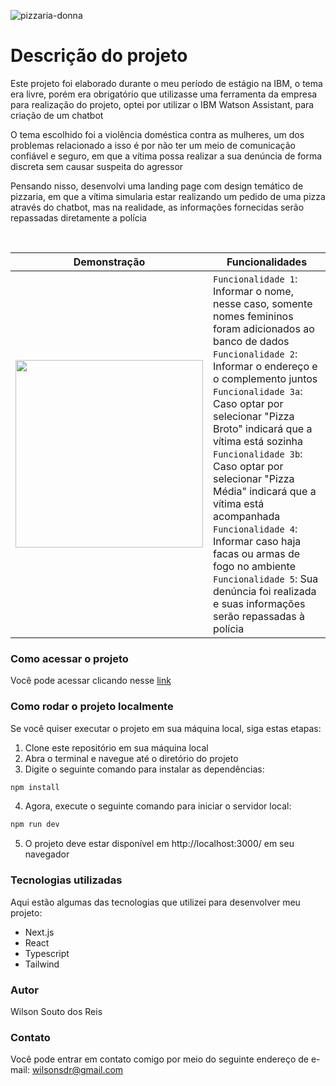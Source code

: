 ![pizzaria-donna](https://user-images.githubusercontent.com/81364355/236247210-12f2a500-7dca-4020-9bc5-c17d41c9da4a.png)

# Descrição do projeto

Este projeto foi elaborado durante o meu período de estágio na IBM, o tema era livre, porém era obrigatório que utilizasse uma ferramenta da empresa para realização do projeto, optei por utilizar o IBM Watson Assistant, para criação de um chatbot

O tema escolhido foi a violência doméstica contra as mulheres, um dos problemas relacionado a isso é por não ter um meio de comunicação confiável e seguro, em que a vítima possa realizar a sua denúncia de forma discreta sem causar suspeita do agressor

Pensando nisso, desenvolvi uma landing page com design temático de pizzaria, em que a vítima simularia estar realizando um pedido de uma pizza através do chatbot, mas na realidade, as informações fornecidas serão repassadas diretamente a polícia

<br>

| Demonstração                                                                                                                | Funcionalidades                                                                                                                                                                                                                                                                                                                                                                                                                                                                                                                                                                 |
| --------------------------------------------------------------------------------------------------------------------------- | ------------------------------------------------------------------------------------------------------------------------------------------------------------------------------------------------------------------------------------------------------------------------------------------------------------------------------------------------------------------------------------------------------------------------------------------------------------------------------------------------------------------------------------------------------------------------------- |
| <img src="https://user-images.githubusercontent.com/81364355/184733110-058516f8-5cb8-4837-b89e-9b1f9728e5b7.gif" width=300> | `Funcionalidade 1`: Informar o nome, nesse caso, somente nomes femininos foram adicionados ao banco de dados <br> `Funcionalidade 2`: Informar o endereço e o complemento juntos <br> `Funcionalidade 3a`: Caso optar por selecionar "Pizza Broto" indicará que a vítima está sozinha <br> `Funcionalidade 3b`: Caso optar por selecionar "Pizza Média" indicará que a vítima está acompanhada <br> `Funcionalidade 4`: Informar caso haja facas ou armas de fogo no ambiente <br> `Funcionalidade 5`: Sua denúncia foi realizada e suas informações serão repassadas à polícia |

### Como acessar o projeto

Você pode acessar clicando nesse [link](https://pizzaria-donna.vercel.app/)

### Como rodar o projeto localmente

Se você quiser executar o projeto em sua máquina local, siga estas etapas:

1. Clone este repositório em sua máquina local
2. Abra o terminal e navegue até o diretório do projeto
3. Digite o seguinte comando para instalar as dependências:

```bash
npm install
```

4. Agora, execute o seguinte comando para iniciar o servidor local:

```bash
npm run dev
```

5. O projeto deve estar disponível em http://localhost:3000/ em seu navegador

### Tecnologias utilizadas

Aqui estão algumas das tecnologias que utilizei para desenvolver meu projeto:

- Next.js
- React
- Typescript
- Tailwind

### Autor

Wilson Souto dos Reis

### Contato

Você pode entrar em contato comigo por meio do seguinte endereço de e-mail: wilsonsdr@gmail.com
